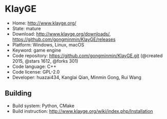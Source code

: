 # KlayGE

- Home: http://www.klayge.org/
- State: mature
- Download: http://www.klayge.org/downloads/, https://github.com/gongminmin/KlayGE/releases
- Platform: Windows, Linux, macOS
- Keyword: game engine
- Code repository: https://github.com/gongminmin/KlayGE.git (@created 2015, @stars 1612, @forks 301)
- Code language: C++
- Code license: GPL-2.0
- Developer: huazai434, Kanglai Qian, Minmin Gong, Rui Wang

## Building

- Build system: Python, CMake
- Build instruction: http://www.klayge.org/wiki/index.php/Installation

